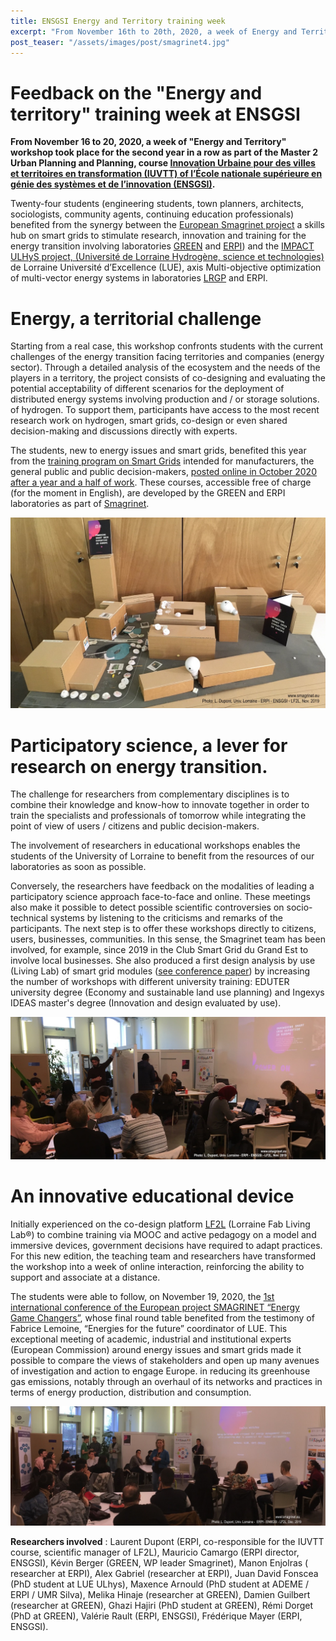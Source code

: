 ```yaml
---
title: ENSGSI Energy and Territory training week
excerpt: "From November 16th to 20th, 2020, a week of Energy and Territory workshop took place for the second consecutive year"
post_teaser: "/assets/images/post/smagrinet4.jpg"
---
```


# Feedback on the "Energy and territory" training week at ENSGSI #

**From November 16 to 20, 2020, a week of "Energy and Territory" workshop took place for the second year in a row as part of the Master 2 Urban Planning and Planning, course [Innovation Urbaine pour des villes et territoires en transformation (IUVTT) of l’École nationale supérieure en génie des systèmes et de l’innovation (ENSGSI)](https://www.ensgsi.univ-lorraine.fr/formations/masters/IUVTT/).**

Twenty-four students (engineering students, town planners, architects, sociologists, community agents, continuing education professionals) benefited from the synergy between the [European Smagrinet project](https://www.smagrinet.eu) a skills hub on smart grids to stimulate research, innovation and training for the energy transition involving laboratories [GREEN](https://green.univ-lorraine.fr/) and [ERPI](https://erpi.univ-lorraine.fr/fr/)) and the [IMPACT ULHyS project, (Université de Lorraine Hydrogène, science et technologies)](http://lue.univ-lorraine.fr/fr/article/impact-ulhys) de Lorraine Université d’Excellence (LUE), axis Multi-objective optimization of multi-vector energy systems in laboratories [LRGP](https://lrgp-nancy.cnrs.fr/) and ERPI.

# Energy, a territorial challenge #

Starting from a real case, this workshop confronts students with the current challenges of the energy transition facing territories and companies (energy sector). Through a detailed analysis of the ecosystem and the needs of the players in a territory, the project consists of co-designing and evaluating the potential acceptability of different scenarios for the deployment of distributed energy systems involving production and / or storage solutions. of hydrogen. To support them, participants have access to the most recent research work on hydrogen, smart grids, co-design or even shared decision-making and discussions directly with experts.

The students, new to energy issues and smart grids, benefited this year from the [training program on Smart Grids](https://www.smagrinet.eu/power-on/powerful-services/smart-grid-from-a-to-z-programs/) intended for manufacturers, the general public and public decision-makers, [posted online in October 2020 after a year and a half of work](https://www.smagrinet.eu/newsflash/blog/-e2-80-9csmart-grid-from-a-to-z-e2-80-9d-programs-are-launched/). 
These courses, accessible free of charge (for the moment in English), are developed by the GREEN and ERPI laboratories as part of [Smagrinet](https://www.smagrinet.eu/).

![Maquette territoire](/assets/images/post/smagrinet1.jpeg)

# Participatory science, a lever for research on energy transition. #

The challenge for researchers from complementary disciplines is to combine their knowledge and know-how to innovate together in order to train the specialists and professionals of tomorrow while integrating the point of view of users / citizens and public decision-makers.

The involvement of researchers in educational workshops enables the students of the University of Lorraine to benefit from the resources of our laboratories as soon as possible.

Conversely, the researchers have feedback on the modalities of leading a participatory science approach face-to-face and online. These meetings also make it possible to detect possible scientific controversies on socio-technical systems by listening to the criticisms and remarks of the participants. The next step is to offer these workshops directly to citizens, users, businesses, communities. In this sense, the Smagrinet team has been involved, for example, since 2019 in the Club Smart Grid du Grand Est to involve local businesses. She also produced a first design analysis by use (Living Lab) of smart grid modules ([see conference paper](https://dx.doi.org/10.1109/ICE/ITMC49519.2020.9198604)) by increasing the number of workshops with different university training: EDUTER university degree (Economy and sustainable land use planning) and Ingexys IDEAS master's degree (Innovation and design evaluated by use).


![Atelier de travail](/assets/images/post/smagrinet2.jpeg)

# An innovative educational device # 

Initially experienced on the co-design platform [LF2L](http://lf2l.fr/) (Lorraine Fab Living Lab®) to combine training via MOOC and active pedagogy on a model and immersive devices, government decisions have required to adapt practices. For this new edition, the teaching team and researchers have transformed the workshop into a week of online interaction, reinforcing the ability to support and associate at a distance.

The students were able to follow, on November 19, 2020, the [1st international conference of the European project SMAGRINET “Energy Game Changers”](https://www.smagrinet.eu/newsflash/events/energy-game-changers-2020-powered-by-smagrinet/), whose final round table benefited from the testimony of Fabrice Lemoine, “Energies for the future” coordinator of LUE. This exceptional meeting of academic, industrial and institutional experts (European Commission) around energy issues and smart grids made it possible to compare the views of stakeholders and open up many avenues of investigation and action to engage Europe. in reducing its greenhouse gas emissions, notably through an overhaul of its networks and practices in terms of energy production, distribution and consumption.

![Atelier de travail](/assets/images/post/smagrinet3.jpeg)

**Researchers involved** : Laurent Dupont (ERPI, 
co-responsible for the IUVTT course, scientific manager of LF2L), Mauricio Camargo (ERPI director, ENSGSI), Kévin Berger (GREEN, WP leader Smagrinet), Manon Enjolras ( researcher at ERPI), Alex Gabriel (researcher at ERPI), Juan David Fonscea (PhD student at LUE ULhys), Maxence Arnould (PhD student at ADEME / ERPI / UMR Silva), Melika Hinaje (researcher at GREEN), Damien Guilbert (researcher at GREEN), Ghazi Hajiri (PhD student at GREEN), Rémi Dorget (PhD at GREEN), Valérie Rault (ERPI, ENSGSI), Frédérique Mayer (ERPI, ENSGSI).

